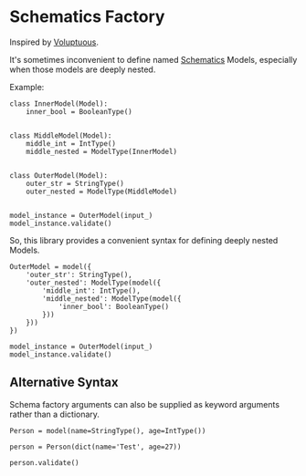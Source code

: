 Schematics Factory
==================


Inspired by [Voluptuous](https://github.com/alecthomas/voluptuous).

It's sometimes inconvenient to define
named [Schematics](https://github.com/schematics/schematics)
Models, especially when those models are deeply nested.

Example:

```
class InnerModel(Model):
    inner_bool = BooleanType()


class MiddleModel(Model):
    middle_int = IntType()
    middle_nested = ModelType(InnerModel)


class OuterModel(Model):
    outer_str = StringType()
    outer_nested = ModelType(MiddleModel)


model_instance = OuterModel(input_)
model_instance.validate()
```

So, this library provides a convenient syntax for defining
deeply nested Models.

```
OuterModel = model({
    'outer_str': StringType(),
    'outer_nested': ModelType(model({
        'middle_int': IntType(),
        'middle_nested': ModelType(model({
            'inner_bool': BooleanType()
        }))
    }))
})

model_instance = OuterModel(input_)
model_instance.validate()
```

Alternative Syntax
------------------

Schema factory arguments can also be supplied as keyword
arguments rather than a dictionary.

```
Person = model(name=StringType(), age=IntType())

person = Person(dict(name='Test', age=27))

person.validate()
```
